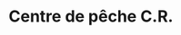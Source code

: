 ---
title: "Centre de pêche C.R."
url: /vaudreuil-dorion/centre-de-peche-c-r-route-de-lotbiniere/
shop: storage rental
---